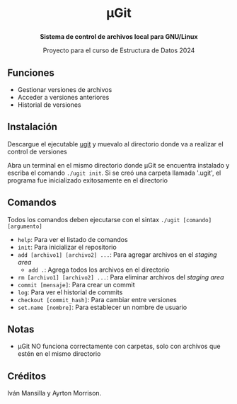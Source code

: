 <h1><p align="center">  μGit  </p></h1>
<b><p align="center">Sistema de control de archivos local para GNU/Linux</p></b>
<p align="center">Proyecto para el curso de Estructura de Datos 2024</p>

## Funciones
* Gestionar versiones de archivos
* Acceder a versiones anteriores
* Historial de versiones

## Instalación
Descargue el ejecutable [ugit](https://github.com/ayrvanmo/ugit/blob/1534f1f90c6e9ae00cd754e5ac5581e2dd34072f/build/ugit) y muevalo al directorio donde va a realizar el control de versiones

Abra un terminal en el mismo directorio donde μGit se encuentra instalado y escriba el comando
`./ugit init`. Si se creó una carpeta llamada '.ugit', el programa fue inicializado exitosamente en el directorio

## Comandos
Todos los comandos deben ejecutarse con el sintax `./ugit [comando] [argumento]`
- `help`: Para ver el listado de comandos
- `init`: Para inicializar el repositorio
- `add [archivo1] [archivo2] ...`: Para agregar archivos en el *staging area*
  - `add .`: Agrega todos los archivos en el directorio
- `rm [archivo1] [archivo2] ...`: Para eliminar archivos del *staging area*
- `commit [mensaje]`: Para crear un commit
- `log`: Para ver el historial de commits
- `checkout [commit_hash]`: Para cambiar entre versiones
- `set.name [nombre]`: Para establecer un nombre de usuario

## Notas
- μGit NO funciona correctamente con carpetas, solo con archivos que estén en el mismo directorio


## Créditos
Iván Mansilla y Ayrton Morrison.

